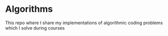 # Algorithms

This repo where I share my implementations of algorithmic coding problems which I solve during courses